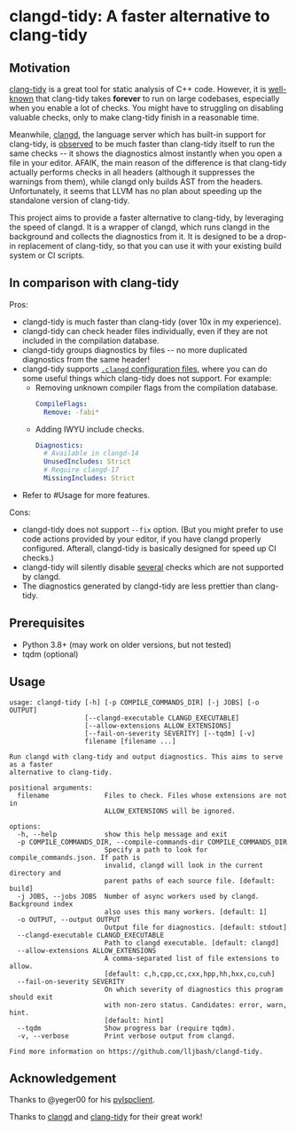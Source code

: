 # clangd-tidy: A faster alternative to clang-tidy

## Motivation

[clang-tidy](https://clang.llvm.org/extra/clang-tidy/) is a great tool for static analysis of C++ code. However, it is [well-known](https://www.google.com/search?q=clang-tidy+slow) that clang-tidy takes **forever** to run on large codebases, especially when you enable a lot of checks. You might have to struggling on disabling valuable checks, only to make clang-tidy finish in a reasonable time.

Meanwhile, [clangd](https://clangd.llvm.org/), the language server which has built-in support for clang-tidy, is [observed](https://stackoverflow.com/questions/76531831/why-is-clang-tidy-in-clangd-so-much-faster-than-run-clang-tidy-itself) to be much faster than clang-tidy itself to run the same checks -- it shows the diagnostics almost instantly when you open a file in your editor. AFAIK, the main reason of the difference is that clang-tidy actually performs checks in all headers (although it suppresses the warnings from them), while clangd only builds AST from the headers. Unfortunately, it seems that LLVM has no plan about speeding up the standalone version of clang-tidy.

This project aims to provide a faster alternative to clang-tidy, by leveraging the speed of clangd. It is a wrapper of clangd, which runs clangd in the background and collects the diagnostics from it. It is designed to be a drop-in replacement of clang-tidy, so that you can use it with your existing build system or CI scripts.

## In comparison with clang-tidy

Pros:
- clangd-tidy is much faster than clang-tidy (over 10x in my experience).
- clangd-tidy can check header files individually, even if they are not included in the compilation database.
- clangd-tidy groups diagnostics by files -- no more duplicated diagnostics from the same header!
- clangd-tidy supports [`.clangd` configuration files](https://clangd.llvm.org/config), where you can do some useful things which clang-tidy does not support. For example:
    - Removing unknown compiler flags from the compilation database.
        ```yaml
        CompileFlags:
          Remove: -fabi*
        ```
    - Adding IWYU include checks.
        ```yaml
        Diagnostics:
          # Available in clangd-14
          UnusedIncludes: Strict
          # Require clangd-17
          MissingIncludes: Strict
        ```
- Refer to #Usage for more features.

Cons:
- clangd-tidy does not support `--fix` option. (But you might prefer to use code actions provided by your editor, if you have clangd properly configured. Afterall, clangd-tidy is basically designed for speed up CI checks.)
- clangd-tidy will silently disable [several](https://searchfox.org/llvm/rev/cb7bda2ace81226c5b33165411dd0316f93fa57e/clang-tools-extra/clangd/TidyProvider.cpp#199-227) checks which are not supported by clangd.
- The diagnostics generated by clangd-tidy are less prettier than clang-tidy.

## Prerequisites

- Python 3.8+ (may work on older versions, but not tested)
- tqdm (optional)

## Usage

```
usage: clangd-tidy [-h] [-p COMPILE_COMMANDS_DIR] [-j JOBS] [-o OUTPUT]
                   [--clangd-executable CLANGD_EXECUTABLE]
                   [--allow-extensions ALLOW_EXTENSIONS]
                   [--fail-on-severity SEVERITY] [--tqdm] [-v]
                   filename [filename ...]

Run clangd with clang-tidy and output diagnostics. This aims to serve as a faster
alternative to clang-tidy.

positional arguments:
  filename              Files to check. Files whose extensions are not in
                        ALLOW_EXTENSIONS will be ignored.

options:
  -h, --help            show this help message and exit
  -p COMPILE_COMMANDS_DIR, --compile-commands-dir COMPILE_COMMANDS_DIR
                        Specify a path to look for compile_commands.json. If path is
                        invalid, clangd will look in the current directory and
                        parent paths of each source file. [default: build]
  -j JOBS, --jobs JOBS  Number of async workers used by clangd. Background index
                        also uses this many workers. [default: 1]
  -o OUTPUT, --output OUTPUT
                        Output file for diagnostics. [default: stdout]
  --clangd-executable CLANGD_EXECUTABLE
                        Path to clangd executable. [default: clangd]
  --allow-extensions ALLOW_EXTENSIONS
                        A comma-separated list of file extensions to allow.
                        [default: c,h,cpp,cc,cxx,hpp,hh,hxx,cu,cuh]
  --fail-on-severity SEVERITY
                        On which severity of diagnostics this program should exit
                        with non-zero status. Candidates: error, warn, hint.
                        [default: hint]
  --tqdm                Show progress bar (require tqdm).
  -v, --verbose         Print verbose output from clangd.

Find more information on https://github.com/lljbash/clangd-tidy.
```

## Acknowledgement

Thanks to @yeger00 for his [pylspclient](https://github.com/yeger00/pylspclient).

Thanks to [clangd](https://clangd.llvm.org/) and [clang-tidy](https://clang.llvm.org/extra/clang-tidy/) for their great work!
